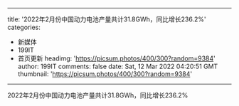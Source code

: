 
---
title: '2022年2月份中国动力电池产量共计31.8GWh，同比增长236.2%'
categories: 
 - 新媒体
 - 199IT
 - 首页更新
headimg: 'https://picsum.photos/400/300?random=9384'
author: 199IT
comments: false
date: Sat, 12 Mar 2022 04:20:51 GMT
thumbnail: 'https://picsum.photos/400/300?random=9384'
---

<div>   
2022年2月份中国动力电池产量共计31.8GWh，同比增长236.2%  
</div>
            